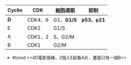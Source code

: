 | Cyclin | CDK     | 細胞週期 | 抑制     |
|--------|---------|----------|----------|
| **D**      | CDK4、6 | G1、**G1/S** | **p53、p21** |
| E      | CDK2    | G1/S     |          |
| A      | CDK1、2 | S、G2/M  |          |
| B      | CDK1    | G2/M     |          |
- #h/red ==4D電影很棒，2個人E起看A片，畫面只有一個B==
